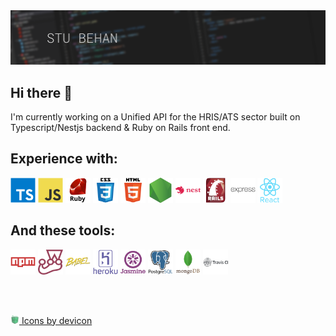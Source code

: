<img src="./docs/Header.png">

## Hi there 👋

I'm currently working on a Unified API for the HRIS/ATS sector built on Typescript/Nestjs backend & Ruby on Rails front end.

## Experience with:

<p float="left">
<img src="https://raw.githubusercontent.com/devicons/devicon/master/icons/typescript/typescript-original.svg" height="40" width="40">
<img src="https://raw.githubusercontent.com/devicons/devicon/master/icons/javascript/javascript-original.svg" height="40" width="40">
<img src="https://raw.githubusercontent.com/devicons/devicon/master/icons/ruby/ruby-original-wordmark.svg" height="40" width="40">
<img src="https://raw.githubusercontent.com/devicons/devicon/master/icons/css3/css3-original-wordmark.svg" height="40" width="40">
<img src="https://raw.githubusercontent.com/devicons/devicon/master/icons/html5/html5-original-wordmark.svg" height="40" width="40">
<img src="https://raw.githubusercontent.com/devicons/devicon/master/icons/nodejs/nodejs-original.svg" height="40" width="40">
<img src="https://raw.githubusercontent.com/devicons/devicon/master/icons/nestjs/nestjs-plain-wordmark.svg" height="40" width "40">
<img src="https://raw.githubusercontent.com/devicons/devicon/master/icons/rails/rails-original-wordmark.svg" height="40" width="40">
<img src="https://raw.githubusercontent.com/devicons/devicon/master/icons/express/express-original-wordmark.svg" height="40" width="40">
<img src="https://raw.githubusercontent.com/devicons/devicon/master/icons/react/react-original-wordmark.svg" height="40" width="40">
</p>

## And these tools:

<p float="left">
<img src="https://raw.githubusercontent.com/devicons/devicon/master/icons/npm/npm-original-wordmark.svg" height="40" width="40">
<img src="https://raw.githubusercontent.com/devicons/devicon/master/icons/jest/jest-plain.svg" height="40" width="40">
<img src="https://raw.githubusercontent.com/devicons/devicon/master/icons/babel/babel-original.svg" height="40" width="40">
<img src="https://raw.githubusercontent.com/devicons/devicon/master/icons/heroku/heroku-original-wordmark.svg" height="40" width="40">
<img src="https://raw.githubusercontent.com/devicons/devicon/master/icons/jasmine/jasmine-original-wordmark.svg" height="40" width="40">
<img src="https://raw.githubusercontent.com/devicons/devicon/master/icons/postgresql/postgresql-original-wordmark.svg" height="40" width="40">
<img src="https://raw.githubusercontent.com/devicons/devicon/master/icons/mongodb/mongodb-original-wordmark.svg" height="40" width="40">
<img src="https://raw.githubusercontent.com/devicons/devicon/master/icons/travis/travis-plain-wordmark.svg" height="40" width="40">
</p>

<br><br>
<p float="right">
<a href="https://github.com/devicons/devicon">
<img src="https://raw.githubusercontent.com/devicons/devicon/master/icons/devicon/devicon-original-wordmark.svg" height="14" width="14"> Icons by devicon
</a>
</p>

<!--
**StuBehan/StuBehan** is a ✨ _special_ ✨ repository because its `README.md` (this file) appears on your GitHub profile.

Here are some ideas to get you started:

- 🔭 I’m currently working on ...
- 🌱 I’m currently learning ...
- 👯 I’m looking to collaborate on ...
- 🤔 I’m looking for help with ...
- 💬 Ask me about ...
- 📫 How to reach me: ...
- 😄 Pronouns: ...
- ⚡ Fun fact: ...
-->
